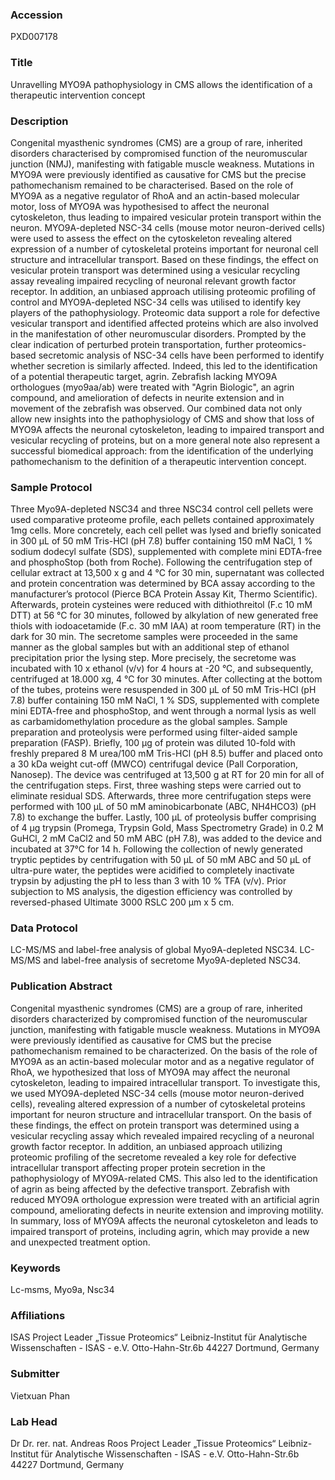 ### Accession
PXD007178

### Title
Unravelling MYO9A pathophysiology in CMS allows the identification of a therapeutic intervention concept

### Description
Congenital myasthenic syndromes (CMS) are a group of rare, inherited disorders characterised by compromised function of the neuromuscular junction (NMJ), manifesting with fatigable muscle weakness. Mutations in MYO9A were previously identified as causative for CMS but the precise pathomechanism remained to be characterised. Based on the role of MYO9A as a negative regulator of RhoA and an actin-based molecular motor, loss of MYO9A was hypothesised to affect the neuronal cytoskeleton, thus leading to impaired vesicular protein transport within the neuron. MYO9A-depleted NSC-34 cells (mouse motor neuron-derived cells) were used to assess the effect on the cytoskeleton revealing altered expression of a number of cytoskeletal proteins important for neuronal cell structure and intracellular transport. Based on these findings, the effect on vesicular protein transport was determined using a vesicular recycling assay revealing impaired recycling of neuronal relevant growth factor receptor. In addition, an unbiased approach utilising proteomic profiling of control and MYO9A-depleted NSC-34 cells was utilised to identify key players of the pathophysiology. Proteomic data support a role for defective vesicular transport and identified affected proteins which are also involved in the manifestation of other neuromuscular disorders. Prompted by the clear indication of perturbed protein transportation, further proteomics-based secretomic analysis of NSC-34 cells have been performed to identify whether secretion is similarly affected. Indeed,  this led to the identification of a potential therapeutic target, agrin. Zebrafish lacking MYO9A orthologues (myo9aa/ab) were treated with "Agrin Biologic", an agrin compound, and amelioration of defects in neurite extension and in movement of the zebrafish was observed. Our combined data not only allow new insights into the pathophysiology of CMS and show that loss of MYO9A affects the neuronal cytoskeleton, leading to impaired transport and vesicular recycling of proteins, but on a more general note also represent a successful biomedical approach: from the identification of the underlying pathomechanism to the definition of a therapeutic intervention concept.

### Sample Protocol
Three Myo9A-depleted NSC34 and three NSC34 control cell pellets were used comparative proteome profile, each pellets contained approximately 1mg cells. More concretely, each cell pellet was lysed and briefly sonicated in 300 µL of 50 mM Tris-HCl (pH 7.8) buffer containing 150 mM NaCl, 1 % sodium dodecyl sulfate (SDS), supplemented with complete mini EDTA-free and phosphoStop (both from Roche). Following the centrifugation step of cellular extract at 13,500 x g and 4 °C for 30 min, supernatant was collected and protein concentration was determined by BCA assay according to the manufacturer’s protocol (Pierce BCA Protein Assay Kit, Thermo Scientific). Afterwards, protein cysteines were reduced with dithiothreitol (F.c 10 mM DTT) at 56 °C for 30 minutes, followed by alkylation of new generated free thiols with iodoacetamide (F.c. 30 mM IAA) at room temperature (RT) in the dark for 30 min.  The secretome samples were proceeded in the same manner as the global samples but with an additional step of ethanol precipitation prior the lysing step. More precisely, the secretome was incubated with 10 x ethanol (v/v) for 4 hours at -20 °C, and subsequently, centrifuged at 18.000 xg, 4 °C for 30 minutes. After collecting at the bottom of the tubes, proteins were resuspended in 300 µL of 50 mM Tris-HCl (pH 7.8) buffer containing 150 mM NaCl, 1 % SDS, supplemented with complete mini EDTA-free and phosphoStop, and went through a normal lysis as well as carbamidomethylation procedure as the global samples.  Sample preparation and proteolysis were performed using filter-aided sample preparation (FASP). Briefly, 100 µg of protein was diluted 10-fold with freshly prepared 8 M urea/100 mM Tris-HCl (pH 8.5) buffer and placed onto a 30 kDa weight cut-off (MWCO) centrifugal device (Pall Corporation, Nanosep). The device was centrifuged at 13,500 g at RT for 20 min for all of the centrifugation steps. First, three washing steps were carried out to eliminate residual SDS. Afterwards, three more centrifugation steps were performed with 100 µL of 50 mM aminobicarbonate (ABC, NH4HCO3) (pH 7.8) to exchange the buffer. Lastly, 100 µL of proteolysis buffer comprising of 4 µg trypsin (Promega, Trypsin Gold, Mass Spectrometry Grade) in 0.2 M GuHCl, 2 mM CaCl2 and 50 mM ABC (pH 7.8), was added to the device and incubated at 37°C for 14 h. Following the collection of newly generated tryptic peptides by centrifugation with 50 µL of 50 mM ABC and 50 µL of ultra-pure water, the peptides were acidified to completely inactivate trypsin by adjusting the pH to less than 3 with 10 % TFA (v/v). Prior subjection to MS analysis, the digestion efficiency was controlled by reversed-phased Ultimate 3000 RSLC 200 µm x 5 cm.

### Data Protocol
LC-MS/MS and label-free analysis of global Myo9A-depleted NSC34. LC-MS/MS and label-free analysis of secretome Myo9A-depleted NSC34.

### Publication Abstract
Congenital myasthenic syndromes (CMS) are a group of rare, inherited disorders characterized by compromised function of the neuromuscular junction, manifesting with fatigable muscle weakness. Mutations in MYO9A were previously identified as causative for CMS but the precise pathomechanism remained to be characterized. On the basis of the role of MYO9A as an actin-based molecular motor and as a negative regulator of RhoA, we hypothesized that loss of MYO9A may affect the neuronal cytoskeleton, leading to impaired intracellular transport. To investigate this, we used MYO9A-depleted NSC-34 cells (mouse motor neuron-derived cells), revealing altered expression of a number of cytoskeletal proteins important for neuron structure and intracellular transport. On the basis of these findings, the effect on protein transport was determined using a vesicular recycling assay which revealed impaired recycling of a neuronal growth factor receptor. In addition, an unbiased approach utilizing proteomic profiling of the secretome revealed a key role for defective intracellular transport affecting proper protein secretion in the pathophysiology of MYO9A-related CMS. This also led to the identification of agrin as being affected by the defective transport. Zebrafish with reduced MYO9A orthologue expression were treated with an artificial agrin compound, ameliorating defects in neurite extension and improving motility. In summary, loss of MYO9A affects the neuronal cytoskeleton and leads to impaired transport of proteins, including agrin, which may provide a new and unexpected treatment option.

### Keywords
Lc-msms, Myo9a, Nsc34

### Affiliations
ISAS
Project Leader „Tissue Proteomics“  Leibniz-Institut für Analytische Wissenschaften - ISAS - e.V.  Otto-Hahn-Str.6b 44227 Dortmund, Germany

### Submitter
Vietxuan Phan

### Lab Head
Dr Dr. rer. nat. Andreas Roos
Project Leader „Tissue Proteomics“  Leibniz-Institut für Analytische Wissenschaften - ISAS - e.V.  Otto-Hahn-Str.6b 44227 Dortmund, Germany



